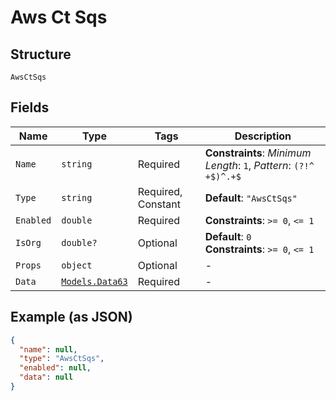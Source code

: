 
# Aws Ct Sqs

## Structure

`AwsCtSqs`

## Fields

| Name | Type | Tags | Description |
|  --- | --- | --- | --- |
| `Name` | `string` | Required | **Constraints**: *Minimum Length*: `1`, *Pattern*: `(?!^ +$)^.+$` |
| `Type` | `string` | Required, Constant | **Default**: `"AwsCtSqs"` |
| `Enabled` | `double` | Required | **Constraints**: `>= 0`, `<= 1` |
| `IsOrg` | `double?` | Optional | **Default**: `0`<br>**Constraints**: `>= 0`, `<= 1` |
| `Props` | `object` | Optional | - |
| `Data` | [`Models.Data63`](../../doc/models/data-63.md) | Required | - |

## Example (as JSON)

```json
{
  "name": null,
  "type": "AwsCtSqs",
  "enabled": null,
  "data": null
}
```

